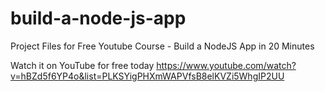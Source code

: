 # build-a-node-js-app
Project Files for Free Youtube Course - Build a NodeJS App in 20 Minutes

Watch it on YouTube for free today
https://www.youtube.com/watch?v=hBZd5f6YP4o&list=PLKSYigPHXmWAPVfsB8elKVZi5WhgIP2UU
